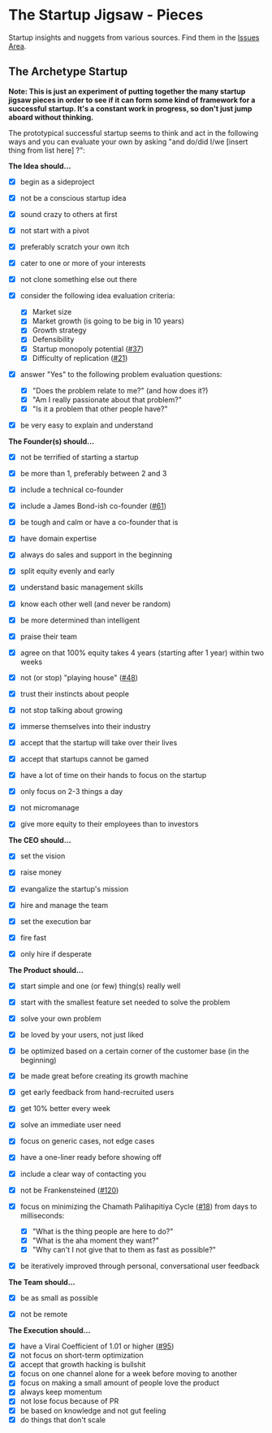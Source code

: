 
The Startup Jigsaw - Pieces
=========================================================

Startup insights and nuggets from various sources. Find
them in the [Issues Area](https://github.com/AndersSchmidtHansen/thestartupjigsaw/issues).


## The Archetype Startup
**Note: This is just an experiment of putting together the many startup jigsaw pieces in order to see if it can form some kind of framework for a successful startup. It's a constant work in progress, so don't just jump aboard without thinking.**

The prototypical successful startup seems to think and act in the following ways and you can evaluate your own by asking "and do/did I/we [insert thing from list here] ?":


**The Idea should...**

- [x] begin as a sideproject
- [x] not be a conscious startup idea
- [x] sound crazy to others at first
- [x] not start with a pivot
- [x] preferably scratch your own itch
- [x] cater to one or more of your interests
- [x] not clone something else out there
- [x] consider the following idea evaluation criteria:

	- [x] Market size
	- [x] Market growth (is going to be big in 10 years)
	- [x] Growth strategy
	- [x] Defensibility
	- [x] Startup monopoly potential ([#37](/../../issues/24))
	- [x] Difficulty of replication ([#21](/../../issues/21))

- [x] answer "Yes" to the following problem evaluation questions:

	- [x] "Does the problem relate to me?" (and how does it?)
	- [x] "Am I really passionate about that problem?"
	- [x] "Is it a problem that other people have?"

- [x] be very easy to explain and understand


**The Founder(s) should...**

- [x] not be terrified of starting a startup
- [x] be more than 1, preferably between 2 and 3
- [x] include a technical co-founder
- [x] include a James Bond-ish co-founder ([#61](/../../issues/61))
- [x] be tough and calm or have a co-founder that is
- [x] have domain expertise
- [x] always do sales and support in the beginning
- [x] split equity evenly and early
- [x] understand basic management skills
- [x] know each other well (and never be random)
- [x] be more determined than intelligent
- [x] praise their team
- [x] agree on that 100% equity takes 4 years (starting after 1 year) within two weeks
- [x] not (or stop) "playing house" ([#48](/../../issues/48))
- [x] trust their instincts about people
- [x] not stop talking about growing
- [x] immerse themselves into their industry
- [x] accept that the startup will take over their lives
- [x] accept that startups cannot be gamed
- [x] have a lot of time on their hands to focus on the startup
- [x] only focus on 2-3 things a day
- [x] not micromanage
- [x] give more equity to their employees than to investors


**The CEO should...**

- [x] set the vision
- [x] raise money
- [x] evangalize the startup's mission
- [x] hire and manage the team
- [x] set the execution bar
- [x] fire fast
- [x] only hire if desperate


**The Product should...** 

- [x] start simple and one (or few) thing(s) really well
- [x] start with the smallest feature set needed to solve the problem
- [x] solve your own problem
- [x] be loved by your users, not just liked
- [x] be optimized based on a certain corner of the customer base (in the beginning)
- [x] be made great before creating its growth machine
- [x] get early feedback from hand-recruited users
- [x] get 10% better every week
- [x] solve an immediate user need
- [x] focus on generic cases, not edge cases
- [x] have a one-liner ready before showing off
- [x] include a clear way of contacting you
- [x] not be Frankensteined ([#120](/../../issues/120))
- [x] focus on minimizing the Chamath Palihapitiya Cycle ([#18](/../../issues/18)) from days to milliseconds:
	
	- [x] "What is the thing people are here to do?"
	- [x] "What is the aha moment they want?"
	- [x] "Why can't I not give that to them as fast as possible?"

- [x] be iteratively improved through personal, conversational user feedback


**The Team should...**

- [x] be as small as possible
- [x] not be remote


**The Execution should...**

- [x] have a Viral Coefficient of 1.01 or higher ([#95](/../../issues/95))
- [x] not focus on short-term optimization
- [x] accept that growth hacking is bullshit
- [x] focus on one channel alone for a week before moving to another
- [x] focus on making a small amount of people love the product
- [x] always keep momentum
- [x] not lose focus because of PR
- [x] be based on knowledge and not gut feeling
- [x] do things that don't scale
